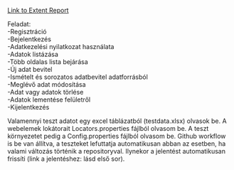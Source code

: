 [Link to Extent Report](https://kissbalazs7777.github.io/Vizsgaremek)

Feladat:  
-Regisztráció  
-Bejelentkezés  
-Adatkezelési nyilatkozat használata  
-Adatok listázása  
-Több oldalas lista bejárása  
-Új adat bevitel  
-Ismételt és sorozatos adatbevitel adatforrásból  
-Meglévő adat módosítása  
-Adat vagy adatok törlése  
-Adatok lementése felületről  
-Kijelentkezés  

Valamennyi teszt adatot egy excel táblázatból (testdata.xlsx) olvasok be. A webelemek lokátorait Locators.properties fájlból olvasom be. A teszt környezetet pedig a Config.properties fájlból olvasom be.
Github workflow is be van állítva, a teszteket lefuttatja automatikusan abban az esetben, ha valami változás történik a repositoryval. Ilynekor a jelentést automatikusan frissíti (link a jelentéshez: lásd első sor).
